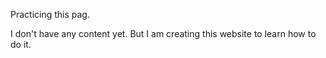 Practicing this pag. 


I don't have any content yet. But I am creating this website to learn how to do it.


